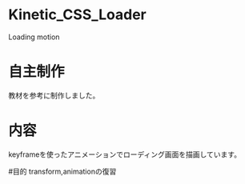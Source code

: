 # Kinetic_CSS_Loader
Loading motion

# 自主制作
教材を参考に制作しました。

# 内容
keyframeを使ったアニメーションでローディング画面を描画しています。

#目的
transform,animationの復習
